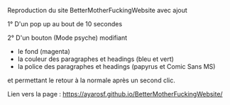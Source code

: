 
Reproduction du site BetterMotherFuckingWebsite avec ajout 

1° D'un pop up au bout de 10 secondes 

2° D'un bouton (Mode psyche) modifiant 
- le fond (magenta) 
- la couleur des paragraphes et headings (bleu et vert) 
- la police des paragraphes et headings (papyrus et Comic Sans MS)

et permettant le retour à la normale après un second clic. 



Lien vers la page : https://ayarosf.github.io/BetterMotherFuckingWebsite/